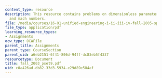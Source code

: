 ```yaml
---
content_type: resource
description: This resource contains problems on dimensionless parameters, and reynolds
  and mach numbers.
file: /media/courses/16-01-unified-engineering-i-ii-iii-iv-fall-2005-spring-2006/c0a426addb8233d35934e29d89e584af_fall_2003_pset9.pdf
file_type: application/pdf
learning_resource_types:
- Assignments
ocw_type: OCWFile
parent_title: Assignments
parent_type: CourseSection
parent_uid: a6eb2151-6f41-806d-94ff-dc83eb5f4337
resourcetype: Document
title: fall_2003_pset9.pdf
uid: c0a426ad-db82-33d3-5934-e29d89e584af
---
```

